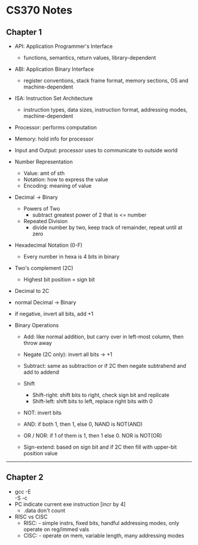 # CS370 Notes

## Chapter 1
- API: Application Programmer's Interface
  - functions, semantics, return values, library-dependent
  
- ABI: Application Binary Interface
  - register conventions, stack frame format, memory sections, OS and machine-dependent
  
- ISA: Instruction Set Architecture 
  - instruction types, data sizes, instruction format, addressing modes, machine-dependent
  
- Processor: performs computation
- Memory: hold info for processor
- Input and Output: processor uses to communicate to outside world 
  
- Number Representation
  - Value: amt of sth
  - Notation: how to express the value
  - Encoding: meaning of value
    
- Decimal -> Binary
  - Powers of Two
    - subtract greatest power of 2 that is <= number
  - Repeated Division
    - divide number by two, keep track of remainder, repeat until at zero
    
- Hexadecimal Notation (0-F)
  - Every number in hexa is 4 bits in binary

- Two's complement (2C)
  - Highest bit position = sign bit
  
 - Decimal to 2C
  - normal Decimal -> Binary
  - if negative, invert all bits, add +1
  
- Binary Operations
  - Add: like normal addition, but carry over in left-most column, then throw away
  - Negate (2C only): invert all bits -> +1
  - Subtract: same as subtraction or if 2C then negate subtrahend and add to addend
  - Shift 
    - Shift-right: shift bits to right, check sign bit and replicate
    - Shift-left: shift bits to left, replace right bits with 0
   
   - NOT: invert bits
   - AND: if both 1, then 1, else 0,  NAND is NOT(AND)
   - OR / NOR: if 1 of them is 1, then 1 else 0.  NOR is NOT(OR)
   
   - Sign-extend: based on sign bit and if 2C then fill with upper-bit position value 
   
---
## Chapter 2
- gcc -E <hll-src>    
      -S <hll-src>
      -c <assmbly>
      <object file>
- PC indicate current exe instruction [incr by 4]
  - .data don't count
- RISC vs CISC 
  - RISC:
        - simple instrs, fixed bits, handful addressing modes, only operate on reg/immed vals
  - CISC:
        - operate on mem, variable length, many addressing modes
   
